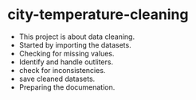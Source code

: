 # city-temperature-cleaning

+ This project is about data cleaning.
+ Started by importing the datasets.
+ Checking for missing values.
+ Identify and handle outliters.
+ check for inconsistencies.
+ save cleaned datasets.
+ Preparing the documenation.
